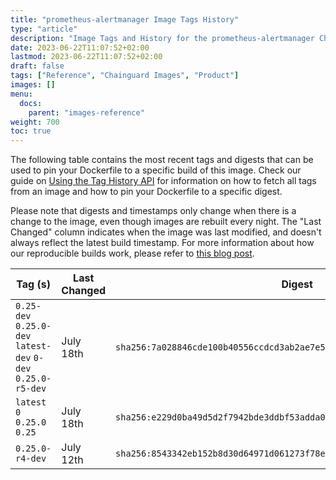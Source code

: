 ```yaml
---
title: "prometheus-alertmanager Image Tags History"
type: "article"
description: "Image Tags and History for the prometheus-alertmanager Chainguard Image"
date: 2023-06-22T11:07:52+02:00
lastmod: 2023-06-22T11:07:52+02:00
draft: false
tags: ["Reference", "Chainguard Images", "Product"]
images: []
menu:
  docs:
    parent: "images-reference"
weight: 700
toc: true
---
```


The following table contains the most recent tags and digests that can be used to pin your Dockerfile to a specific build of this image. Check our guide on [Using the Tag History API](/chainguard/chainguard-images/using-the-tag-history-api/) for information on how to fetch all tags from an image and how to pin your Dockerfile to a specific digest.

Please note that digests and timestamps only change when there is a change to the image, even though images are rebuilt every night. The "Last Changed" column indicates when the image was last modified, and doesn't always reflect the latest build timestamp. For more information about how our reproducible builds work, please refer to [this blog post](https://www.chainguard.dev/unchained/reproducing-chainguards-reproducible-image-builds).

| Tag (s)                                                       | Last Changed | Digest                                                                    |
|---------------------------------------------------------------|--------------|---------------------------------------------------------------------------|
|  `0.25-dev` `0.25.0-dev` `latest-dev` `0-dev` `0.25.0-r5-dev` | July 18th    | `sha256:7a028846cde100b40556ccdcd3ab2ae7e5c7b384ce13c31b221a7248fba217e1` |
|  `latest` `0` `0.25.0` `0.25`                                 | July 18th    | `sha256:e229d0ba49d5d2f7942bde3ddbf53adda064337c789367988d831e9c5346462f` |
|  `0.25.0-r4-dev`                                              | July 12th    | `sha256:8543342eb152b8d30d64971d061273f78e1853ddfbd0911a50c223b03f3d1016` |
